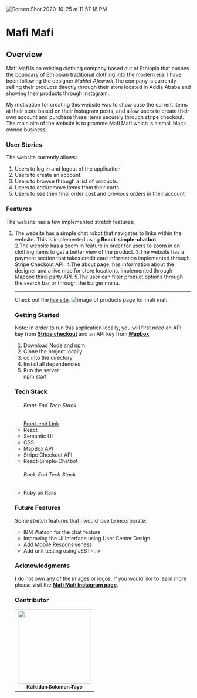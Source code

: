![Screen Shot 2020-10-25 at 11 57 18 PM](https://user-images.githubusercontent.com/57603757/129078238-0dfc3226-a108-4db6-9c09-c6d9c1e1a2ba.png)

<h1>Mafi Mafi</h1>

<h2>Overview</h2>
Mafi Mafi is an existing clothing company based out of Ethiopia that pushes the boundary of Ethiopian traditional clothing into the modern era. I have been following the designer <em>Mahlet Afework</em>.The company is currently selling their products directly through their store located in Addis Ababa and showing their products through Instagram.

My motivation for creating this website was to show case the current items at their store based on their instagram posts, and allow users to create their own account and purchase these items securely through stripe checkout. The main aim of the website is to promote Mafi Mafi which is a small black owned business. 


<h3>User Stories</h3>
The website currently allows:
<ol>
  <li>Users to log in and logout of the application</li>
  <li>Users to create an account.</li>
  <li>Users to browse through a list of products.</li>
  <li>Users to add/remove items from their carts</li>
  <li>Users to see their final order cost and previous orders in their account</li>
</ol>

<h3>Features</h3>
The website has a few implemented stretch features:
<ol>
<li>The website has a simple chat robot that navigates to links within the website. This is implemented using <b>React-simple-chatbot</b></li>
2.The website has a zoom in feature in order for users to zoom in on clothing items to get a better view of the product.
3.The website has a payment section that takes credit card information implemented through Stripe Checkout API.
4.The about page, has information about the designer and a live map for store locations, implemented through Mapbox third-party API.
5.The user can filter product options through the search bar or through the burger menu.
<hr>
Check out the <a href="https://mafi-mafi.herokuapp.com/">live site</a>. 
<img src="https://user-images.githubusercontent.com/57603757/129086022-7ad4ec9f-4610-41be-874a-9ee86aab47f9.png" alt="image of products page for mafi mafi">


<h3>Getting Started</h3>
Note: In order to run this application locally, you will first need an API key from <a href="https://stripe.com/docs/payments/checkout"><b>Stripe checkout</b></a> and an API key from <a href="https://docs.mapbox.com/help/getting-started/access-tokens/"><b>Mapbox</b></a>.

<ol>
  <li>Download <a href="https://nodejs.org/en/">Node</a> and npm </li>
  <li>Clone the project locally</li>
  <li>cd into the directory</li>
  <li>Install all dependencies</li>
  <li>Run the server</li>
     npm start
</ol>

<h3>Tech Stack</h3>
  <ul>
  <h6>Front-End Tech Stack</h6>
  <a href="https://github.com/ksolomon7/frontend_mafi_mafi">Front-end Link</a>
  <li>React</li>
  <li>Semantic UI</li>
  <li>CSS</li>
  <li>MapBox API</li>
  <li>Stripe Checkout API</li>
  <li>React-Simple-Chatbot
  </ul>
  
  <ul>
  <h6>Back-End Tech Stack</h6>
  <li>Ruby on Rails</li>
  </ul>
  
 <h3>Future Features</h3>
 Some stretch features that I would love to incorporate:
    <ul>
       <li>IBM Watson for the chat feature</li>
       <li>Improving the UI Interface using User Center Design</li>
       <li>Add Mobile Responsiveness</li> 
       <li>Add unit testing using JEST<.li> 
    </ul>

<h3>Acknowledgments</h3>
I do not own any of the images or logos. If you would like to learn more please visit the <a href="https://www.instagram.com/mafimafi_et/?hl=en"><b>Mafi Mafi Instagram page</b></a>.

<h3>Contributor</h3>
<table>
  <tr>
   <td align="center">
      <a href="https://github.com/wlcreate">
        <img src="https://avatars2.githubusercontent.com/u/57603757?s=460&u=94c84f50d603476ea226a1dde99118ac8964dc67&v=4" width="200px;" alt=""/><br/><sub><b>Kalkidan Solomon Taye</b></sub>
      </a><br />      
    </td>
  </tr>
</table>


